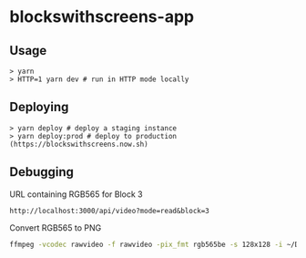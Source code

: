 # blockswithscreens-app

## Usage

```
> yarn
> HTTP=1 yarn dev # run in HTTP mode locally
```

## Deploying

```
> yarn deploy # deploy a staging instance
> yarn deploy:prod # deploy to production (https://blockswithscreens.now.sh)
```

## Debugging

URL containing RGB565 for Block 3

```
http://localhost:3000/api/video?mode=read&block=3
```

Convert RGB565 to PNG

```sh
ffmpeg -vcodec rawvideo -f rawvideo -pix_fmt rgb565be -s 128x128 -i ~/Downloads/b3 -f image2 -vcodec png ~/Downloads/b3.png
```
